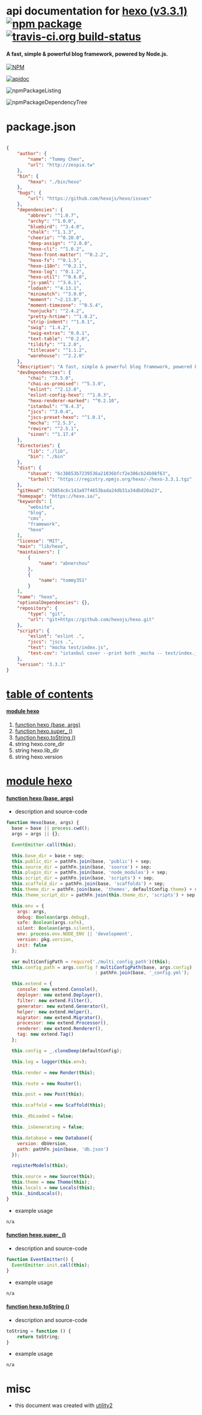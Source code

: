 # api documentation for  [hexo (v3.3.1)](https://hexo.io/)  [![npm package](https://img.shields.io/npm/v/npmdoc-hexo.svg?style=flat-square)](https://www.npmjs.org/package/npmdoc-hexo) [![travis-ci.org build-status](https://api.travis-ci.org/npmdoc/node-npmdoc-hexo.svg)](https://travis-ci.org/npmdoc/node-npmdoc-hexo)
#### A fast, simple & powerful blog framework, powered by Node.js.

[![NPM](https://nodei.co/npm/hexo.png?downloads=true&downloadRank=true&stars=true)](https://www.npmjs.com/package/hexo)

[![apidoc](https://npmdoc.github.io/node-npmdoc-hexo/build/screenCapture.buildCi.browser.%252Ftmp%252Fbuild%252Fapidoc.html.png)](https://npmdoc.github.io/node-npmdoc-hexo/build/apidoc.html)

![npmPackageListing](https://npmdoc.github.io/node-npmdoc-hexo/build/screenCapture.npmPackageListing.svg)

![npmPackageDependencyTree](https://npmdoc.github.io/node-npmdoc-hexo/build/screenCapture.npmPackageDependencyTree.svg)



# package.json

```json

{
    "author": {
        "name": "Tommy Chen",
        "url": "http://zespia.tw"
    },
    "bin": {
        "hexo": "./bin/hexo"
    },
    "bugs": {
        "url": "https://github.com/hexojs/hexo/issues"
    },
    "dependencies": {
        "abbrev": "^1.0.7",
        "archy": "^1.0.0",
        "bluebird": "^3.4.0",
        "chalk": "^1.1.3",
        "cheerio": "^0.20.0",
        "deep-assign": "^2.0.0",
        "hexo-cli": "^1.0.2",
        "hexo-front-matter": "^0.2.2",
        "hexo-fs": "^0.1.5",
        "hexo-i18n": "^0.2.1",
        "hexo-log": "^0.1.2",
        "hexo-util": "^0.6.0",
        "js-yaml": "^3.6.1",
        "lodash": "^4.13.1",
        "minimatch": "^3.0.0",
        "moment": "~2.13.0",
        "moment-timezone": "^0.5.4",
        "nunjucks": "^2.4.2",
        "pretty-hrtime": "^1.0.2",
        "strip-indent": "^1.0.1",
        "swig": "1.4.2",
        "swig-extras": "0.0.1",
        "text-table": "^0.2.0",
        "tildify": "^1.2.0",
        "titlecase": "^1.1.2",
        "warehouse": "^2.2.0"
    },
    "description": "A fast, simple & powerful blog framework, powered by Node.js.",
    "devDependencies": {
        "chai": "^3.5.0",
        "chai-as-promised": "^5.3.0",
        "eslint": "^2.12.0",
        "eslint-config-hexo": "^1.0.3",
        "hexo-renderer-marked": "^0.2.10",
        "istanbul": "^0.4.3",
        "jscs": "^3.0.4",
        "jscs-preset-hexo": "^1.0.1",
        "mocha": "^2.5.3",
        "rewire": "^2.5.1",
        "sinon": "^1.17.4"
    },
    "directories": {
        "lib": "./lib",
        "bin": "./bin"
    },
    "dist": {
        "shasum": "6c38653b7239536a21036bfcf2e306cb24b98f63",
        "tarball": "https://registry.npmjs.org/hexo/-/hexo-3.3.1.tgz"
    },
    "gitHead": "d3054c6c143a97f4653bada24db31a34dbd20a23",
    "homepage": "https://hexo.io/",
    "keywords": [
        "website",
        "blog",
        "cms",
        "framework",
        "hexo"
    ],
    "license": "MIT",
    "main": "lib/hexo",
    "maintainers": [
        {
            "name": "abnerchou"
        },
        {
            "name": "tommy351"
        }
    ],
    "name": "hexo",
    "optionalDependencies": {},
    "repository": {
        "type": "git",
        "url": "git+https://github.com/hexojs/hexo.git"
    },
    "scripts": {
        "eslint": "eslint .",
        "jscs": "jscs .",
        "test": "mocha test/index.js",
        "test-cov": "istanbul cover --print both _mocha -- test/index.js"
    },
    "version": "3.3.1"
}
```



# <a name="apidoc.tableOfContents"></a>[table of contents](#apidoc.tableOfContents)

#### [module hexo](#apidoc.module.hexo)
1.  [function <span class="apidocSignatureSpan"></span>hexo (base, args)](#apidoc.element.hexo.hexo)
1.  [function <span class="apidocSignatureSpan">hexo.</span>super_ ()](#apidoc.element.hexo.super_)
1.  [function <span class="apidocSignatureSpan">hexo.</span>toString ()](#apidoc.element.hexo.toString)
1.  string <span class="apidocSignatureSpan">hexo.</span>core_dir
1.  string <span class="apidocSignatureSpan">hexo.</span>lib_dir
1.  string <span class="apidocSignatureSpan">hexo.</span>version



# <a name="apidoc.module.hexo"></a>[module hexo](#apidoc.module.hexo)

#### <a name="apidoc.element.hexo.hexo"></a>[function <span class="apidocSignatureSpan"></span>hexo (base, args)](#apidoc.element.hexo.hexo)
- description and source-code
```javascript
function Hexo(base, args) {
  base = base || process.cwd();
  args = args || {};

  EventEmitter.call(this);

  this.base_dir = base + sep;
  this.public_dir = pathFn.join(base, 'public') + sep;
  this.source_dir = pathFn.join(base, 'source') + sep;
  this.plugin_dir = pathFn.join(base, 'node_modules') + sep;
  this.script_dir = pathFn.join(base, 'scripts') + sep;
  this.scaffold_dir = pathFn.join(base, 'scaffolds') + sep;
  this.theme_dir = pathFn.join(base, 'themes', defaultConfig.theme) + sep;
  this.theme_script_dir = pathFn.join(this.theme_dir, 'scripts') + sep;

  this.env = {
    args: args,
    debug: Boolean(args.debug),
    safe: Boolean(args.safe),
    silent: Boolean(args.silent),
    env: process.env.NODE_ENV || 'development',
    version: pkg.version,
    init: false
  };

  var multiConfigPath = require('./multi_config_path')(this);
  this.config_path = args.config ? multiConfigPath(base, args.config)
                                 : pathFn.join(base, '_config.yml');

  this.extend = {
    console: new extend.Console(),
    deployer: new extend.Deployer(),
    filter: new extend.Filter(),
    generator: new extend.Generator(),
    helper: new extend.Helper(),
    migrator: new extend.Migrator(),
    processor: new extend.Processor(),
    renderer: new extend.Renderer(),
    tag: new extend.Tag()
  };

  this.config = _.cloneDeep(defaultConfig);

  this.log = logger(this.env);

  this.render = new Render(this);

  this.route = new Router();

  this.post = new Post(this);

  this.scaffold = new Scaffold(this);

  this._dbLoaded = false;

  this._isGenerating = false;

  this.database = new Database({
    version: dbVersion,
    path: pathFn.join(base, 'db.json')
  });

  registerModels(this);

  this.source = new Source(this);
  this.theme = new Theme(this);
  this.locals = new Locals(this);
  this._bindLocals();
}
```
- example usage
```shell
n/a
```

#### <a name="apidoc.element.hexo.super_"></a>[function <span class="apidocSignatureSpan">hexo.</span>super_ ()](#apidoc.element.hexo.super_)
- description and source-code
```javascript
function EventEmitter() {
  EventEmitter.init.call(this);
}
```
- example usage
```shell
n/a
```

#### <a name="apidoc.element.hexo.toString"></a>[function <span class="apidocSignatureSpan">hexo.</span>toString ()](#apidoc.element.hexo.toString)
- description and source-code
```javascript
toString = function () {
    return toString;
}
```
- example usage
```shell
n/a
```



# misc
- this document was created with [utility2](https://github.com/kaizhu256/node-utility2)
